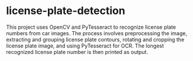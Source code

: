 # license-plate-detection
This project uses OpenCV and PyTesseract to recognize license plate numbers from car images. The process involves preprocessing the image, extracting and grouping license plate contours, rotating and cropping the license plate image, and using PyTesseract for OCR. The longest recognized license plate number is then printed as output.
